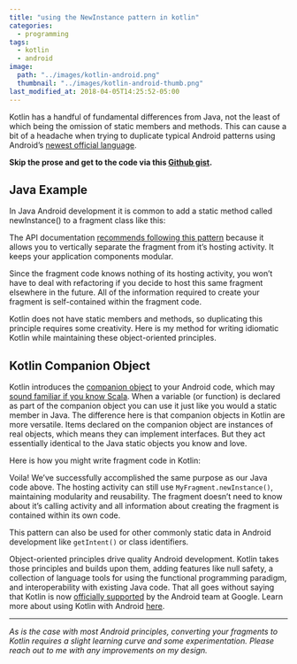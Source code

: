 ```yaml
---
title: "using the NewInstance pattern in kotlin"
categories:
  - programming
tags:
  - kotlin
  - android
image: 
  path: "../images/kotlin-android.png"
  thumbnail: "../images/kotlin-android-thumb.png"
last_modified_at: 2018-04-05T14:25:52-05:00
---
```


Kotlin has a handful of fundamental differences from Java, not the least of which being the omission of static members and methods. This can cause a bit of a headache when trying to duplicate typical Android patterns using Android’s [newest official language](https://developer.android.com/kotlin/index.html).

**Skip the prose and get to the code via this [Github gist](https://gist.github.com/azjkjensen/cf094c79726bab08b68f01dcc2e82a71#file-myfragment-kt).**

## Java Example

In Java Android development it is common to add a static method called newInstance() to a fragment class like this:

<script src="https://gist.github.com/azjkjensen/785ad31cd5c8ec96dac5d4c01e581c2c.js"></script>

The API documentation [recommends following this pattern](https://developer.android.com/reference/android/app/Fragment.html) because it allows you to vertically separate the fragment from it’s hosting activity. It keeps your application components modular.

Since the fragment code knows nothing of its hosting activity, you won’t have to deal with refactoring if you decide to host this same fragment elsewhere in the future. All of the information required to create your fragment is self-contained within the fragment code.

Kotlin does not have static members and methods, so duplicating this principle requires some creativity. Here is my method for writing idiomatic Kotlin while maintaining these object-oriented principles.

## Kotlin Companion Object

Kotlin introduces the [companion object](https://kotlinlang.org/docs/reference/object-declarations.html#companion-objects) to your Android code, which may [sound familiar if you know Scala](http://docs.scala-lang.org/tutorials/tour/singleton-objects.html#companions). When a variable (or function) is declared as part of the companion object you can use it just like you would a static member in Java. The difference here is that companion objects in Kotlin are more versatile. Items declared on the companion object are instances of real objects, which means they can implement interfaces. But they act essentially identical to the Java static objects you know and love.

Here is how you might write fragment code in Kotlin:

<script src="https://gist.github.com/azjkjensen/cf094c79726bab08b68f01dcc2e82a71.js"></script>

Voila! We’ve successfully accomplished the same purpose as our Java code above. The hosting activity can still use ```MyFragment.newInstance()```, maintaining modularity and reusability. The fragment doesn’t need to know about it’s calling activity and all information about creating the fragment is contained within its own code.

This pattern can also be used for other commonly static data in Android development like ```getIntent()``` or class identifiers.

Object-oriented principles drive quality Android development. Kotlin takes those principles and builds upon them, adding features like null safety, a collection of language tools for using the functional programming paradigm, and interoperability with existing Java code. That all goes without saying that Kotlin is now [officially supported](https://developer.android.com/kotlin/index.html) by the Android team at Google. Learn more about using Kotlin with Android [here](https://kotlinlang.org/docs/reference/android-overview.html).

---

*As is the case with most Android principles, converting your fragments to Kotlin requires a slight learning curve and some experimentation. Please reach out to me with any improvements on my design.*